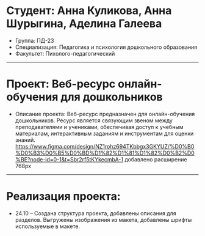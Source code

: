 # Студент: Анна Куликова, Анна Шурыгина, Аделина Галеева
- Группа: ПД-23
- Специализация: Педагогика и психология дошкольного образования
- Факультет: Пихолого-педагогический
---
# Проект: Веб-ресурс онлайн-обучения для дошкольников
- Описание проекта: Веб-ресурс предназначен для онлайн-обучения дошкольников. Ресурс является связующим звеном между преподавателями и учениками, обеспечивая доступ к учебным материалам, интерактивным заданиям и инструментам для оценки знаний.
https://www.figma.com/design/NZ1rohz694TKbbgx3GKYUZ/%D0%B0%D0%B3%D0%B5%D0%BD%D1%82%D1%81%D1%82%D0%B2%D0%BE?node-id=0-1&t=Sbr2rf5tKYkecmbA-1
добавлено расширение 768px
---
# Реализация проекта:
- 24.10 – Создана структура проекта, добавлены описания для разделов. Выгружены изображения из макета, добавлены шрифты используемые в макете.